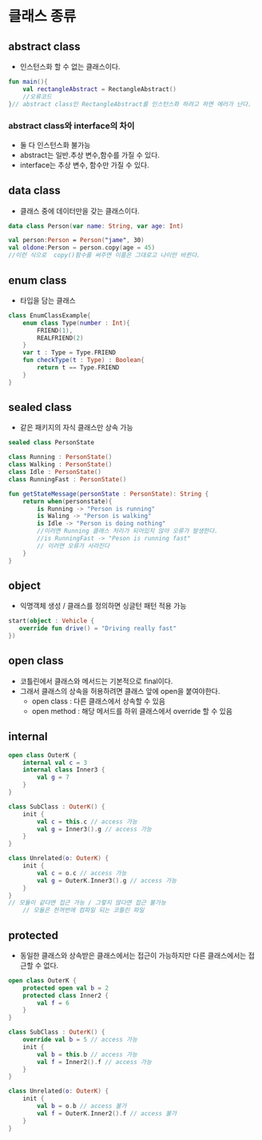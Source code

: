 # 클래스 종류

## abstract class
- 인스턴스화 할 수 없는 클래스이다.
```kt
fun main(){
    val rectangleAbstract = RectangleAbstract()
    //오류코드
}// abstract class인 RectangleAbstract를 인스턴스화 하려고 하면 에러가 난다.
```
### abstract class와 interface의 차이
- 둘 다 인스턴스화 불가능
- abstract는 일반.추상 변수,함수를 가질 수 있다.
- interface는 추상 변수, 함수만 가질 수 있다.

## data class
- 클래스 중에 데이터만을 갖는 클래스이다.
```kt
data class Person(var name: String, var age: Int)

val person:Person = Person("jame", 30)
val oldone:Person = person.copy(age = 45)
//이런 식으로  copy()함수를 써주면 이름은 그대로고 나이만 바뀐다.
```

## enum class
- 타입을 담는 클래스 

```kt
class EnumClassExample{
    enum class Type(number : Int){
        FRIEND(1),
        REALFRIEND(2)
    }
    var t : Type = Type.FRIEND 
    fun checkType(t : Type) : Boolean{
        return t == Type.FRIEND
    }
}
```

## sealed class
- 같은 패키지의 자식 클래스만 상속 가능
```kt
sealed class PersonState

class Running : PersonState()
class Walking : PersonState()
class Idle : PersonState()
class RunningFast : PersonState()

fun getStateMessage(personState : PersonState): String {
    return when(personstate){
        is Running -> "Person is running"
        is Waling -> "Person is walking"
        is Idle -> "Person is doing nothing"
        //이러면 Running 클래스 처리가 되어있지 않아 오류가 발생한다.
        //is RunningFast -> "Peson is running fast"
        // 이러면 오류가 사라진다
    }
}
```
## object
 - 익명객체 생성 / 클래스를 정의하면 싱글턴 패턴 적용 가능
 ```kt
 start(object : Vehicle {
    override fun drive() = "Driving really fast"
})
```

## open class
- 코틀린에서 클래스와 메서드는 기본적으로 final이다.
- 그래서 클래스의 상속을 허용하려면 클래스 앞에 open을 붙여야한다.
    - open class : 다른 클래스에서 상속할 수 있음
    - open method : 해당 메서드를 하위 클래스에서 override 할 수 있음

## internal 

```kt
open class OuterK {
    internal val c = 3
    internal class Inner3 {
        val g = 7
    }
}

class SubClass : OuterK() {
    init {
        val c = this.c // access 가능
        val g = Inner3().g // access 가능
    }
}

class Unrelated(o: OuterK) {
    init {
        val c = o.c // access 가능
        val g = OuterK.Inner3().g // access 가능
    }
}
// 모듈이 같다면 접근 가능 / 그렇지 않다면 접근 불가능
    // 모듈은 한꺼번에 컴파일 되는 코틀린 파일
```



## protected
- 동일한 클래스와 상속받은 클래스에서는 접근이 가능하지만 다른 클래스에서는 접근할 수 없다.
```kt
open class OuterK {
    protected open val b = 2
    protected class Inner2 {
        val f = 6
    }
}

class SubClass : OuterK() {
    override val b = 5 // access 가능
    init {
        val b = this.b // access 가능
        val f = Inner2().f // access 가능
    }
}

class Unrelated(o: OuterK) {
    init {
        val b = o.b // access 불가
        val f = OuterK.Inner2().f // access 불가
    }
}
```